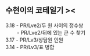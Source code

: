 ## 수현이의 코테일기 >< 
3.18 - PR/Lve2/두 원 사이의 정수쌍   <br/>
&nbsp; &nbsp; &nbsp; &nbsp; - PR/Lve2/뒤에 있는 큰 수 찾기  <br/>
3.17 - PR/Lv3/상담원 인원 <br/>
3.14 - PR/Lv3/표 병합
